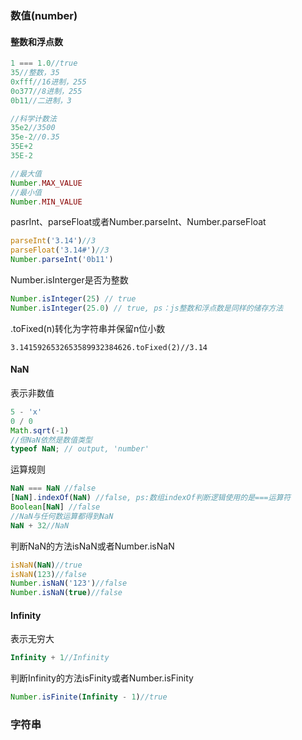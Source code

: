 ### 数值\(number\)

#### 整数和浮点数

```js
1 === 1.0//true
35//整数，35
0xfff//16进制，255
0o377//8进制，255
0b11//二进制，3

//科学计数法
35e2//3500
35e-2//0.35
35E+2
35E-2

//最大值
Number.MAX_VALUE
//最小值
Number.MIN_VALUE
```

pasrInt、parseFloat或者Number.parseInt、Number.parseFloat

```js
parseInt('3.14')//3
parseFloat('3.14#')//3
Number.parseInt('0b11')
```

Number.isInterger是否为整数

```js
Number.isInteger(25) // true
Number.isInteger(25.0) // true, ps：js整数和浮点数是同样的储存方法
```

.toFixed\(n\)转化为字符串并保留n位小数

```
3.1415926532653589932384626.toFixed(2)//3.14
```

#### NaN

表示非数值

```js
5 - 'x'
0 / 0
Math.sqrt(-1)
//但NaN依然是数值类型
typeof NaN; // output, 'number'
```

运算规则

```js
NaN === NaN //false
[NaN].indexOf(NaN) //false, ps:数组indexOf判断逻辑使用的是===运算符
Boolean[NaN] //false
//NaN与任何数运算都得到NaN
NaN + 32//NaN
```

判断NaN的方法isNaN或者Number.isNaN

```js
isNaN(NaN)//true
isNaN(123)//false
Number.isNaN('123')//false
Number.isNaN(true)//false
```

#### **Infinity**

表示无穷大

```js
Infinity + 1//Infinity
```

判断Infinity的方法isFinity或者Number.isFinity

```js
Number.isFinite(Infinity - 1)//true
```



### 字符串





